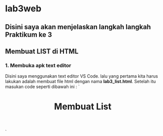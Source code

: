 # lab3web
## Disini saya akan menjelaskan langkah langkah Praktikum ke 3

## Membuat LIST di HTML
### 1. Membuka apk text editor
Disini saya menggunakan text editor VS Code. lalu yang pertama kita harus lakukan adalah membuat file html dengan nama **lab3_list.html**. Setelah itu masukan code seperti dibawah ini :
`<!DOCTYPE html>
<html>
  <head>
    <meta charset="UTF-8" />
    <meta name="viewport" content="widht=device-widht, initial-scale=1.0" />
    <title>HTML Lanjutan</title>
  </head>
  <body>
    <header>
      <h1>Membuat List</h1>
    </header>`

